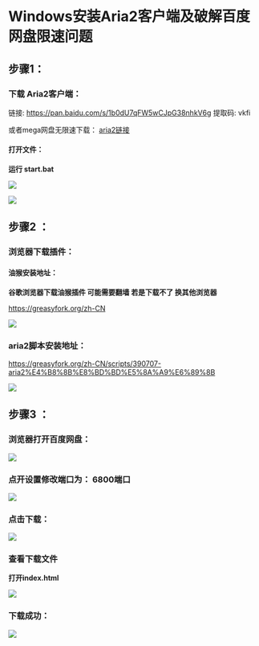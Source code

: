 # Windows安装Aria2客户端及破解百度网盘限速问题

## 步骤1：

### 下载 Aria2客户端：

链接: https://pan.baidu.com/s/1b0dU7qFW5wCJpG38nhkV6g 提取码: vkfi 

或者mega网盘无限速下载： [aria2链接](https://mega.nz/#!GihgGQIb!MQyxm5_0UsAccXCWgSc4vAeQUYHU62xjN8U7q2Goweo)

#### 打开文件：

**运行 start.bat**

![](https://i.loli.net/2019/11/28/HJsQAFU742OVCe1.png)

![](https://i.loli.net/2019/11/28/KfsedG5u8DX2yNO.png)



## 步骤2 ：

### 浏览器下载插件：



#### 油猴安装地址：

**谷歌浏览器下载油猴插件 可能需要翻墙  若是下载不了  换其他浏览器**

https://greasyfork.org/zh-CN

![](https://i.loli.net/2019/11/28/pvcqgxGFK97EoXw.png)



### aria2脚本安装地址：

https://greasyfork.org/zh-CN/scripts/390707-aria2%E4%B8%8B%E8%BD%BD%E5%8A%A9%E6%89%8B

![](https://i.loli.net/2019/11/28/e9AOIqHXJyvzpYm.png)



## 步骤3 ：

### 浏览器打开百度网盘：

![](https://i.loli.net/2019/11/28/Azr3KtZ5WliMQR6.png)

### 

### 点开设置修改端口为： 6800端口

![](https://i.loli.net/2019/11/28/NoKYtg1ciTIw9Ul.png)



### 点击下载：

![](https://i.loli.net/2019/11/28/XaLd2Os4rt3JyWf.png)



### 查看下载文件

**打开index.html**

![](https://i.loli.net/2019/11/28/ji2GhaRJBF4kzPf.png)

### 下载成功：

![](https://i.loli.net/2019/11/28/AtmXD6Y2IMcTObW.png)

